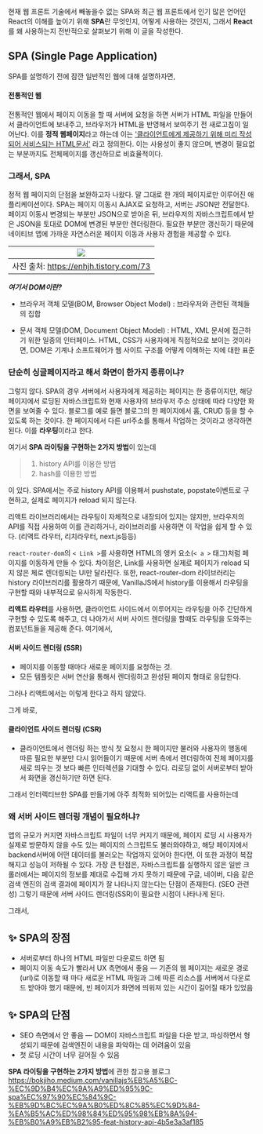 현재 웹 프론트 기술에서 빼놓을수 없는 SPA와 최근 웹 프론트에서 인기 많은 언어인 React의 이해를 높이기 위해 
**SPA**란 무엇인지, 어떻게 사용하는 것인지, 그래서 **React**를 왜 사용하는지 전반적으로 살펴보기 위해 이 글을 작성한다.

## SPA (Single Page Application)

SPA를 설명하기 전에 잠깐 일반적인 웹에 대해 설명하자면,
#### 전통적인 웹

전통적인 웹에서 페이지 이동을 할 때 서버에 요청을 하면 서버가 HTML 파일을 만들어서 클라이언트에 보내주고, 브라우저가 HTML을 반영해서 보여주기 전 새로고침이 일어난다. 
이를 **정적 웹페이지**라고 하는데 이는 <u>'클라이언트에게 제공하기 위해 미리 작성되어 서비스되는 HTML문서'</u> 라고 정의한다. 이는 사용성이 좋지 않으며, 변경이 필요없는 부분까지도 전체페이지를 갱신하므로 비효율적이다. 

### 그래서, SPA

정적 웹 페이지의 단점을 보완하고자 나왔다. 
말 그대로 한 개의 페이지로만 이루어진 애플리케이션이다.
SPA는 페이지 이동시 AJAX로 요청하고, 서버는 JSON만 전달한다. 페이지 이동시 변경되는 부분만 JSON으로 받아온 뒤, 브라우저의 자바스크립트에서 받은 JSON을 토대로 DOM에 변경된 부분만 렌더링한다. 필요한 부분만 갱신하기 때문에 네이티브 앱에 가까운 자연스러운 페이지 이동과 사용자 경험을 제공할 수 있다. 


|![](https://velog.velcdn.com/images/taeyeeya/post/a3dbad6d-0126-4544-97b2-186c890dee98/image.png)|
|:--:|
|사진 출처: https://enhjh.tistory.com/73|


**_여기서 DOM이란?_**
- 브라우저 객체 모델(BOM, Browser Object Model) : 브라우저와 관련된 객체들의 집합

- 문서 객체 모델(DOM, Document Object Model) : HTML, XML 문서에 접근하기 위한 일종의 인터페이스. HTML, CSS가 사용자에게 직접적으로 보이는 것이라면, DOM은 기계나 소프트웨어가 웹 사이트 구조를 어떻게 이해하는 지에 대한 표준


### 단순히 싱글페이지라고 해서 화면이 한가지 종류이냐?

그렇지 않다. SPA의 경우 서버에서 사용자에게 제공하는 페이지는 한 종류이지만, 해당 페이지에서 로딩된 자바스크립트와 현재 사용자의 브라우저 주소 상태에 따라 다양한 화면을 보여줄 수 있다. 
블로그를 예로 들면 블로그의 한 페이지에서 홈, CRUD 등을 할 수 있도록 하는 것이다. 
한 페이지에서 다른 url주소를 통해서 작업하는 것이라고 생각하면 된다. 이를 **라우팅**이라고 한다.

여기서 **SPA 라이팅을 구현하는 2가지 방법**이 있는데
>	1. history API를 이용한 방법
>	2. hash를 이용한 방법

이 있다. SPA에서는 주로 history API를 이용해서 pushstate, popstate이벤트로 구현하고, 실제로 페이지가 reload 되지 않는다. 

리액트 라이브러리에서는 라우팅이 자체적으로 내장되어 있지는 않지만, 브라우저의 API를 직접 사용하여 이를 관리하거나, 라이브러리를 사용하면 이 작업을 쉽게 할 수 있다. (리액트 라우터, 리치라우터, next.js등등)

`react-router-dom`의 `< Link >`를 사용하면 HTML의 앵커 요소(`< a >` 태그)처럼 페이지를 이동하게 만들 수 있다. 차이점은, Link를 사용하면 실제로 페이지가 reload 되지 않은 체로 렌더링되는 UI만 달라진다. 또한, react-router-dom 라이브러리는 history 라이브러리를 활용하기 때문에, VanillaJS에서 history를 이용해서 라우팅을 구현할 때와 내부적으로 유사하게 작동한다.

**리액트 라우터**를 사용하면, 클라이언트 사이드에서 이루어지는 라우팅을 아주 간단하게 구현할 수 있도록 해주고, 더 나아가서 서버 사이드 렌더링을 할때도 라우팅을 도와주는 컴포넌트들을 제공해 준다. 
여기에서,
#### 서버 사이드 렌더링 (SSR)
- 페이지를 이동할 때마다 새로운 페이지를 요청하는 것.
- 모든 템플릿은 서버 연산을 통해서 렌더링하고 완성된 페이지 형태로 응답한다. 

그러나 리액트에서는 이렇게 한다고 하지 않았다. 

그게 바로,

#### 클라이언트 사이드 렌더링 (CSR)
- 클라이언트에서 렌더링 하는 방식
첫 요청시 한 페이지만 불러와 사용자의 행동에 따른 필요한 부분만 다시 읽어들이기 때문에 서버 측에서 렌더링하여 전체 페이지를 새로 띄우는 것 보다 빠른 인터렉션을 기대할 수 있다. 
리로딩 없이 서버로부터 받아서 화면을 갱신하기만 하면 된다. 

그래서 인터렉티브한 SPA를 만들기에 아주 최적화 되어있는 리액트를 사용하는데 
### 왜 서버 사이드 렌더링 개념이 필요하냐?

앱의 규모가 커지면 자바스크립트 파일이 너무 커지기 때문에, 페이지 로딩 시 사용자가 실제로 방문하지 않을 수도 있는 페이지의 스크립트도 불러와야하고, 해당 페이지에서 backend서버에 어떤 데이터를 불러오는 작업까지 있어야 한다면, 이 또한 과정이 복잡해지고 성능이 저하될 수 있다. 
가장 큰 탄점은, 자바스크립트를 실행하지 않은 일반 크롤러에서는 페이지의 정보를 제대로 수집해 가지 못하기 때문에 구글, 네이버, 다음 같은 검색 엔진의 검색 결과에 페이지가 잘 나타나지 않는다는 단점이 존재한다. (SEO 관련성)
그렇기 때문에 서버 사이드 렌더링(SSR)이 필요한 시점이 나타나게 된다. 

그래서,

## ✨ SPA의 장점

- 서버로부터 하나의 HTML 파일만 다운로드 하면 됨
- 페이지 이동 속도가 빨라서 UX 측면에서 좋음 — 기존의 웹 페이지는 새로운 경로(url)로 이동할 때 마다 새로운 HTML 파일과 그에 따른 리소스를 서버에서 다운로드 받아야 했기 때문에, 빈 페이지가 화면에 띄워져 있는 시간이 길어질 때가 있었음

## ✨ SPA의 단점

- SEO 측면에서 안 좋음 — DOM이 자바스크립트 파일을 다운 받고, 파싱하면서 형성되기 때문에 검색엔진이 내용을 파악하는 데 어려움이 있음
- 첫 로딩 시간이 너무 길어질 수 있음


**SPA 라이팅을 구현하는 2가지 방법**에 관한 참고용 블로그
https://bokjiho.medium.com/vanillajs%EB%A5%BC-%EC%9D%B4%EC%9A%A9%ED%95%9C-spa%EC%97%90%EC%84%9C-%EB%9D%BC%EC%9A%B0%ED%8C%85%EC%9D%84-%EA%B5%AC%ED%98%84%ED%95%98%EB%8A%94-%EB%B0%A9%EB%B2%95-feat-history-api-4b5e3a3af185
